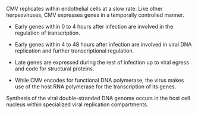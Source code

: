 CMV replicates within endothelial cells at a slow rate. Like other herpesviruses, CMV expresses genes in a temporally controlled manner.

- Early genes within 0 to 4 hours after infection are involved in the regulation of transcription.

- Early genes within 4 to 48 hours after infection are involved in viral DNA replication and further transcriptional regulation.

- Late genes are expressed during the rest of infection up to viral egress and code for structural proteins.

- While CMV encodes for functional DNA polymerase, the virus makes use of the host RNA polymerase for the transcription of its genes.

Synthesis of the viral double-stranded DNA genome occurs in the host cell nucleus within specialized viral replication compartments.